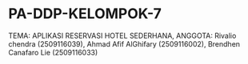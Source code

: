 # PA-DDP-KELOMPOK-7
TEMA: APLIKASI RESERVASI HOTEL SEDERHANA, ANGGOTA: Rivalio chendra (2509116039), Ahmad Afif AlGhifary (2509116002), Brendhen Canafaro Lie (2509116033)
